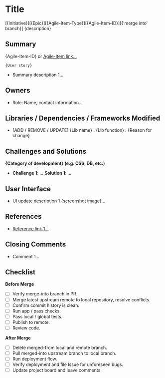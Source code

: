 [comment]: # "Remove this Title section and insert Title information in 
PR Title form field above"
# Title
[{Initiative}][{Epic}][{Agile-Item-Type}][{Agile-Item-ID}][{'merge into' branch}] {description}

## Summary
{Agile-Item-ID} or [Agile-Item link...]()
```
{User story}
```
- Summary description 1...

## Owners
- Role: Name, contact information...

## Libraries / Dependencies / Frameworks Modified
- [ADD / REMOVE / UPDATE] {Lib name} : {Lib function} : {Reason for change}

## Challenges and Solutions
**{Category of development} (e.g. CSS, DB, etc.)**
- **Challenge 1**: ... **Solution 1**: ...

## User Interface
- UI update description 1 {screenshot image}...

## References
- [Reference link 1...]()

## Closing Comments
- Comment 1...

## Checklist
**Before Merge**
- [ ] Verify merge-into branch in PR.
- [ ] Merge latest upstream remote to local repository, resolve conflicts.
- [ ] Confirm commit history is clean.
- [ ] Run app / pass checks.
- [ ] Pass local / global tests.
- [ ] Publish to remote.
- [ ] Review code.

**After Merge**
- [ ] Delete merged-from local and remote branch.
- [ ] Pull merged-into upstream branch to local branch.
- [ ] Run deployment flow.
- [ ] Verify deployment and file Issue for unforeseen bugs.
- [ ] Update project board and leave comments.